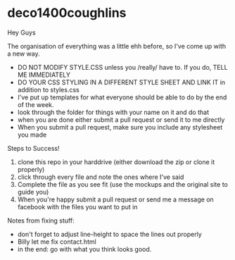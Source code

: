 # deco1400coughlins

Hey Guys

The organisation of everything was a little ehh before, so I've come up with a new way.

- DO NOT MODIFY STYLE.CSS unless you /really/ have to. If you do, TELL ME IMMEDIATELY
- DO YOUR CSS STYLING IN A DIFFERENT STYLE SHEET AND LINK IT in addition to styles.css
- I've put up templates for what everyone should be able to do by the end of the week.
- look through the folder for things with your name on it and do that
- when you are done either submit a pull request or send it to me directly
- When you submit a pull request, make sure you include any stylesheet you made

Steps to Success!

1. clone this repo in your harddrive (either download the zip or clone it properly)
2. click through every file and note the ones where I've said <!-- (YOUR NAME) DO THIS -->
3. Complete the file as you see fit (use the mockups and the original site to guide you)
4. When you're happy submit a pull request or send me a message on facebook with the files you want to put in

Notes from fixing stuff:

- don't forget to adjust line-height to space the lines out properly
- Billy let me fix contact.html
- in the end: go with what you think looks good.
